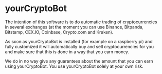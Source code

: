 # yourCryptoBot

The intention of this software is to do automatic trading of cryptocurrencies in several exchanges (at the moment you can use Binance, Bitpanda, Bitstamp, CEX.IO, Coinbase, Crypto.com and Kraken). 

As soon as yourCryptoBot is installed (for example on a raspberry pi) and fully customized it will automatically buy and sell cryptocurrencies for you and make sure that this is done in a way that you earn money. 

We do in no way give any guarantees about the amount that you can earn using yourCryptoBot. You use yourCryptoBot solely at your own risk.
